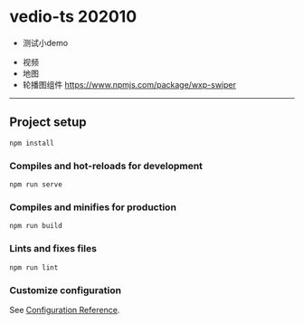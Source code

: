 # vedio-ts 202010

* 测试小demo
- 视频
- 地图
- 轮播图组件 https://www.npmjs.com/package/wxp-swiper


--------------------------------------

## Project setup
```
npm install
```

### Compiles and hot-reloads for development
```
npm run serve
```

### Compiles and minifies for production
```
npm run build
```

### Lints and fixes files
```
npm run lint
```

### Customize configuration
See [Configuration Reference](https://cli.vuejs.org/config/).
